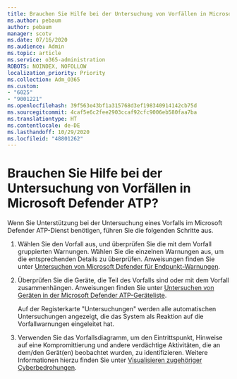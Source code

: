 ```yaml
---
title: Brauchen Sie Hilfe bei der Untersuchung von Vorfällen in Microsoft Defender ATP?
ms.author: pebaum
author: pebaum
manager: scotv
ms.date: 07/16/2020
ms.audience: Admin
ms.topic: article
ms.service: o365-administration
ROBOTS: NOINDEX, NOFOLLOW
localization_priority: Priority
ms.collection: Adm_O365
ms.custom:
- "6025"
- "9001221"
ms.openlocfilehash: 39f563e43bf1a315768d3ef198340914142cb75d
ms.sourcegitcommit: 4caf5e6c2fee2903ccaf92cfc9006eb580faa7ba
ms.translationtype: HT
ms.contentlocale: de-DE
ms.lasthandoff: 10/29/2020
ms.locfileid: "48801262"
---
```

# <a name="need-help-investigating-incidents-in-microsoft-defender-atp"></a>Brauchen Sie Hilfe bei der Untersuchung von Vorfällen in Microsoft Defender ATP?

Wenn Sie Unterstützung bei der Untersuchung eines Vorfalls im Microsoft Defender ATP-Dienst benötigen, führen Sie die folgenden Schritte aus.

1. Wählen Sie den Vorfall aus, und überprüfen Sie die mit dem Vorfall gruppierten Warnungen. Wählen Sie die einzelnen Warnungen aus, um die entsprechenden Details zu überprüfen. Anweisungen finden Sie unter [Untersuchen von Microsoft Defender für Endpunkt-Warnungen](https://docs.microsoft.com/windows/security/threat-protection/microsoft-defender-atp/investigate-alerts).
2. Überprüfen Sie die Geräte, die Teil des Vorfalls sind oder mit dem Vorfall zusammenhängen. Anweisungen finden Sie unter [Untersuchen von Geräten in der Microsoft Defender ATP-Geräteliste](https://docs.microsoft.com/windows/security/threat-protection/microsoft-defender-atp/investigate-machines).<br/>
 
    Auf der Registerkarte "Untersuchungen" werden alle automatischen Untersuchungen angezeigt, die das System als Reaktion auf die Vorfallwarnungen eingeleitet hat.
3. Verwenden Sie das Vorfallsdiagramm, um den Eintrittspunkt, Hinweise auf eine Kompromittierung und andere verdächtige Aktivitäten, die an dem/den Gerät(en) beobachtet wurden, zu identifizieren. Weitere Informationen hierzu finden Sie unter [Visualisieren zugehöriger Cyberbedrohungen](https://docs.microsoft.com/windows/security/threat-protection/microsoft-defender-atp/investigate-incidents#visualizing-associated-cybersecurity-threats).  